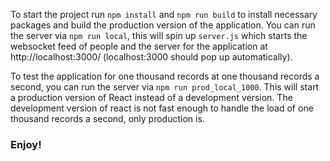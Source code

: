 To start the project run `npm install` and `npm run build` to install necessary packages and build the production version of the application. You can run the server via `npm run local`, this will spin up `server.js` which starts the websocket feed of people and the server for the application at http://localhost:3000/ (localhost:3000 should pop up automatically).

To test the application for one thousand records at one thousand records a second, you can run the server via `npm run prod_local_1000`. This will start a production version of React instead of a development version. The development version of react is not fast enough to handle the load of one thousand records a second, only production is.

### Enjoy!
